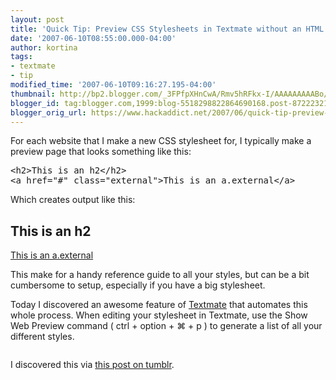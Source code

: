 ```yaml
---
layout: post
title: 'Quick Tip: Preview CSS Stylesheets in Textmate without an HTML Page'
date: '2007-06-10T08:55:00.000-04:00'
author: kortina
tags:
- textmate
- tip
modified_time: '2007-06-10T09:16:27.195-04:00'
thumbnail: http://bp2.blogger.com/_3FPfpXHnCwA/Rmv5hRFkx-I/AAAAAAAAABo/LZdWTP1RPX4/s72-c/Picture+3.png
blogger_id: tag:blogger.com,1999:blog-5518298822864690168.post-8722232149548825852
blogger_orig_url: https://www.hackaddict.net/2007/06/quick-tip-preview-css-stylesheets-in.html
---
```


<p>For each website that I make a new CSS stylesheet for, I typically make a preview page that looks something like this:</p> <pre>&lt;h2&gt;This is an h2&lt;/h2&gt;<br/>&lt;a href="#" class="external"&gt;This is an a.external&lt;/a&gt;</pre> <p>Which creates output like this:</p> <h2>This is an h2</h2> <a class="external" href="#">This is an a.external</a><p>This make for a handy reference guide to all your styles, but can be a bit cumbersome to setup, especially if you have a big stylesheet.</p><p>Today I discovered an awesome feature of <a href="http://some-site.com/" title="site some homes for sale at some-site.com">Textmate</a> that automates this whole process.  When editing your stylesheet in Textmate, use the Show Web Preview command ( ctrl + option + ⌘  + p ) to generate a list of all your different styles.</p><p><img alt="" border="0" id="BLOGGER_PHOTO_ID_5074423755080779746" src="{{ site.url }}/assets/images/2007-06-10-image-0000.png" style="display:block; margin:0px auto 10px; text-align:center; "/></p><p>I discovered this via <a href="http://drnic.tumblr.com/post/3217462" title="Dr Nic's Journey">this post on tumblr</a>.</p>